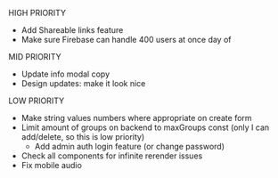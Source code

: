 HIGH PRIORITY

- Add Shareable links feature
- Make sure Firebase can handle 400 users at once day of

MID PRIORITY

- Update info modal copy
- Design updates: make it look nice

LOW PRIORITY

- Make string values numbers where appropriate on create form
- Limit amount of groups on backend to maxGroups const (only I can add/delete,
  so this is low priority)
  - Add admin auth login feature (or change password)
- Check all components for infinite rerender issues
- Fix mobile audio
